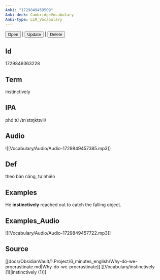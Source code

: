 ```yaml
---
Anki: "1729849459509"
Anki-deck: CambridgeVocabulary
Anki-type: LLM_Vocabulary
---
```

<button class="anki-btn-open">Open</button> | <button class="anki-btn-update">Update</button> | <button class="anki-btn-delete">Delete</button>

## Id
1729849363228
## Term
instinctively
## IPA
phó từ /ɪnˈstɪŋktɪvli/
## Audio
 ![[Vocabulary/Audio/Audio-1729849457385.mp3]]
## Def
 theo bản năng, tự nhiên

## Examples
He **instinctively** reached out to catch the falling object. 

## Examples_Audio
![[Vocabulary/Audio/Audio-1729849457722.mp3]]
## Source
 [[docs/ObsidianVault/1.Project/6_minutes_english/Why-do-we-procrastinate.md|Why-do-we-procrastinate]] [[Vocabulary/instinctively (1)|instinctively (1)]]